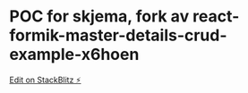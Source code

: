 # POC for skjema, fork av react-formik-master-details-crud-example-x6hoen

[Edit on StackBlitz ⚡️](https://stackblitz.com/edit/react-formik-master-details-crud-example-x6hoen)
